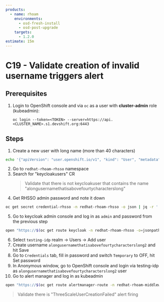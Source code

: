 ```yaml
---
products:
  - name: rhoam
    environments:
      - osd-fresh-install
      - osd-post-upgrade
    targets:
      - 1.2.0
estimate: 15m
---
```


# C19 - Validate creation of invalid username triggers alert

## Prerequisites

1. Login to OpenShift console and via `oc` as a user with **cluster-admin** role (kubeadmin):

   ```shell script
   oc login --token=<TOKEN> --server=https://api.<CLUSTER_NAME>.s1.devshift.org:6443
   ```

## Steps

1. Create a new user with long name (more than 40 characters)

```bash
echo '{"apiVersion": "user.openshift.io/v1", "kind": "User", "metadata": {"name": "alongusernamethatisabovefourtycharacterslong"}}' | oc apply -f -
```

2. Go to `redhat-rhoam-rhsso` namespace
3. Search for "keycloakusers" CR
   > Validate that there is not keycloakuser that contains the name "alongusernamethatisabovefourtycharacterslong"
4. Get RHSSO admin password and note it down

```bash
oc get secret credential-rhsso -n redhat-rhoam-rhsso -o json | jq -r '.data.ADMIN_PASSWORD' | base64 --decode
```

5. Go to keycloak admin console and log in as `admin` and password from the previous step

```bash
open "https://$(oc get route keycloak -n redhat-rhoam-rhsso -o=jsonpath='{.spec.host}')"
```

6. Select `testing-idp` realm -> Users -> Add user
7. Create username `alongusernamethatisabovefourtycharacterslong2` and hit Save
8. Go to `Credentials` tab, fill in password and switch `Temporary` to OFF, hit Set password
9. In Anonymous window, go to OpenShift console and login via testing-idp as `alongusernamethatisabovefourtycharacterslong2` user
10. Go to alert manager and log in as kubeadmin

```bash
open "https://$(oc get route alertmanager-route -n redhat-rhoam-middleware-monitoring-operator -o jsonpath='{.spec.host}')"
```

> Validate there is "ThreeScaleUserCreationFailed" alert firing
